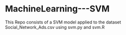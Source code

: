 # MachineLearning---SVM

This Repo consists of a SVM model applied to the dataset Social_Network_Ads.csv using svm.py and svm.R
